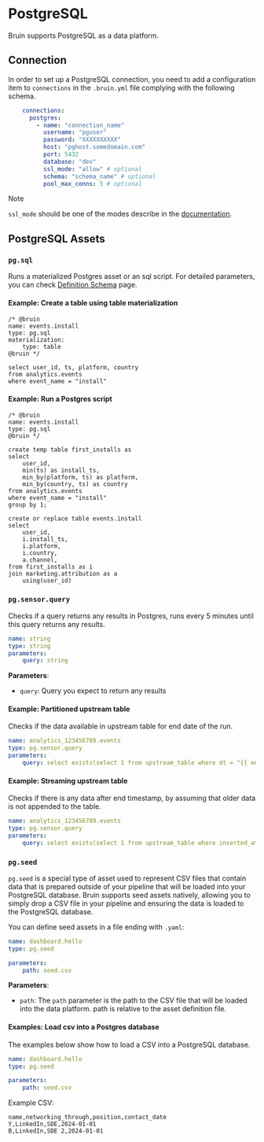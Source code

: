 # PostgreSQL

Bruin supports PostgreSQL as a data platform.

## Connection
In order to set up a PostgreSQL connection, you need to add a configuration item to `connections` in the `.bruin.yml` file complying with the following schema.

```yaml
    connections:
      postgres:
        - name: "connection_name"
          username: "pguser"
          password: "XXXXXXXXXX"
          host: "pghost.somedomain.com"
          port: 5432
          database: "dev"
          ssl_mode: "allow" # optional
          schema: "schema_name" # optional
          pool_max_conns: 5 # optional
```

> [!NOTE]
> `ssl_mode` should be one of the modes describe in the [documentation](https://www.postgresql.org/docs/current/libpq-ssl.html#LIBPQ-SSL-PROTECTION).

## PostgreSQL Assets

### `pg.sql`
Runs a materialized Postgres asset or an sql script. For detailed parameters, you can check [Definition Schema](../assets/definition-schema.md) page.


#### Example: Create a table using table materialization
```bruin-sql
/* @bruin
name: events.install
type: pg.sql
materialization:
    type: table
@bruin */

select user_id, ts, platform, country
from analytics.events
where event_name = "install"
```

#### Example: Run a Postgres script
```bruin-sql
/* @bruin
name: events.install
type: pg.sql
@bruin */

create temp table first_installs as
select 
    user_id, 
    min(ts) as install_ts,
    min_by(platform, ts) as platform,
    min_by(country, ts) as country
from analytics.events
where event_name = "install"
group by 1;

create or replace table events.install
select
    user_id, 
    i.install_ts,
    i.platform, 
    i.country,
    a.channel,
from first_installs as i
join marketing.attribution as a
    using(user_id)
```
### `pg.sensor.query`

Checks if a query returns any results in Postgres, runs every 5 minutes until this query returns any results.

```yaml
name: string
type: string
parameters:
    query: string
```

**Parameters**:
- `query`: Query you expect to return any results

#### Example: Partitioned upstream table

Checks if the data available in upstream table for end date of the run.
```yaml
name: analytics_123456789.events
type: pg.sensor.query
parameters:
    query: select exists(select 1 from upstream_table where dt = "{{ end_date }}"
```

#### Example: Streaming upstream table

Checks if there is any data after end timestamp, by assuming that older data is not appended to the table.
```yaml
name: analytics_123456789.events
type: pg.sensor.query
parameters:
    query: select exists(select 1 from upstream_table where inserted_at > "{{ end_timestamp }}"
```

### `pg.seed`
`pg.seed` is a special type of asset used to represent CSV files that contain data that is prepared outside of your pipeline that will be loaded into your PostgreSQL database. Bruin supports seed assets natively, allowing you to simply drop a CSV file in your pipeline and ensuring the data is loaded to the PostgreSQL database.

You can define seed assets in a file ending with `.yaml`:
```yaml
name: dashboard.hello
type: pg.seed

parameters:
    path: seed.csv
```

**Parameters**:
- `path`:  The `path` parameter is the path to the CSV file that will be loaded into the data platform. path is relative to the asset definition file.


####  Examples: Load csv into a Postgres database

The examples below show how to load a CSV into a PostgreSQL database.
```yaml
name: dashboard.hello
type: pg.seed

parameters:
    path: seed.csv
```

Example CSV:

```csv
name,networking_through,position,contact_date
Y,LinkedIn,SDE,2024-01-01
B,LinkedIn,SDE 2,2024-01-01
```
